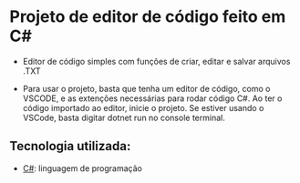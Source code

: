 # Projeto de editor de código feito em C#

* Editor de código simples com funções de criar, editar e salvar arquivos .TXT

* Para usar o projeto, basta que tenha um editor de código, como o VSCODE, e as extenções necessárias para rodar código C#. Ao ter o código importado ao editor, inicie o projeto. Se estiver usando o VSCode, basta digitar dotnet run no console terminal.

## Tecnologia utilizada:

* [C#](https://docs.microsoft.com/pt-br/dotnet/csharp/): linguagem de programação

